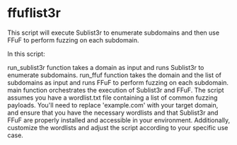 # ffuflist3r
This script will execute Sublist3r to enumerate subdomains and then use FFuF to perform fuzzing on each subdomain.

In this script:

run_sublist3r function takes a domain as input and runs Sublist3r to enumerate subdomains.
run_ffuf function takes the domain and the list of subdomains as input and runs FFuF to perform fuzzing on each subdomain.
main function orchestrates the execution of Sublist3r and FFuF.
The script assumes you have a wordlist.txt file containing a list of common fuzzing payloads.
You'll need to replace 'example.com' with your target domain, and ensure that you have the necessary wordlists and that Sublist3r and FFuF are properly installed and accessible in your environment. Additionally, customize the wordlists and adjust the script according to your specific use case.





